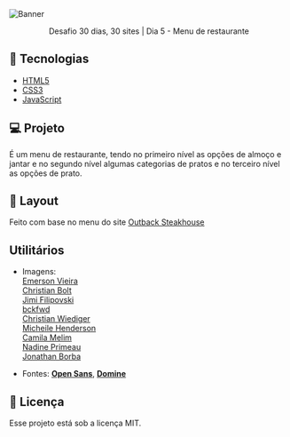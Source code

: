 <img alt="Banner" src="https://bucket.mlcdn.com/a/714/714749/images/6926bc526b0eed020ff25ca2b763fd6801cf29df.png/8726cb55faec764274a17276bad03eb0fc3d700a.png">

<p align="center">Desafio 30 dias, 30 sites | Dia 5 - Menu de restaurante</p>

## 🚀 Tecnologias

* [HTML5](https://developer.mozilla.org/pt-BR/docs/Web/HTML)
* [CSS3](https://developer.mozilla.org/pt-BR/docs/Web/CSS)
* [JavaScript](https://developer.mozilla.org/pt-BR/docs/Web/JavaScript)

## 💻 Projeto
É um menu de restaurante, tendo no primeiro nível as opções de almoço e jantar e no segundo nível algumas categorias de pratos e no terceiro nível as opções de prato. 

## 🎨 Layout
Feito com base no menu do site [Outback Steakhouse](https://www.outback.com/)

## Utilitários
- Imagens:<br/>
[Emerson Vieira](https://unsplash.com/@emersonvieira?utm_source=unsplash&amp;utm_medium=referral&amp;utm_content=creditCopyText)<br/>
[Christian Bolt](https://unsplash.com/@christianbolt?utm_source=unsplash&amp;utm_medium=referral&amp;utm_content=creditCopyText)<br/>
[Jimi Filipovski](https://unsplash.com/@jimiburg?utm_source=unsplash&amp;utm_medium=referral&amp;utm_content=creditCopyText)<br/>
[bckfwd](https://unsplash.com/@bckfwd?utm_source=unsplash&amp;utm_medium=referral&amp;utm_content=creditCopyText)<br/>
[Christian Wiediger](https://unsplash.com/@christianw?utm_source=unsplash&amp;utm_medium=referral&amp;utm_content=creditCopyText)<br/>
[Micheile Henderson](https://unsplash.com/@micheile?utm_source=unsplash&amp;utm_medium=referral&amp;utm_content=creditCopyText)<br/>
[Camila Melim](https://unsplash.com/@camilamelim?utm_source=unsplash&amp;utm_medium=referral&amp;utm_content=creditCopyText)<br/>
[Nadine Primeau](https://unsplash.com/@nadineprimeau?utm_source=unsplash&amp;utm_medium=referral&amp;utm_content=creditCopyText)<br/>
[Jonathan Borba](https://unsplash.com/@jonathanborba?utm_source=unsplash&amp;utm_medium=referral&amp;utm_content=creditCopyText)<br/>

- Fontes:  **[Open Sans](https://fonts.google.com/specimen/Open+Sans)**,  **[Domine](https://fonts.google.com/specimen/Domine)**


## 📝 Licença

Esse projeto está sob a licença MIT.
